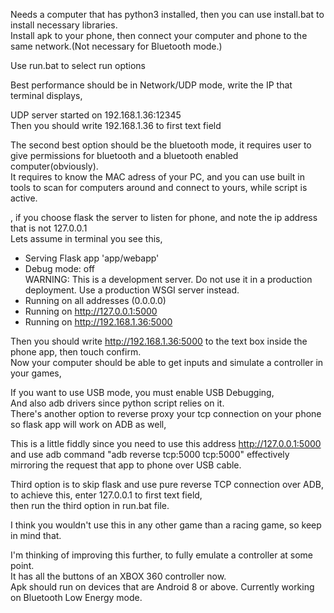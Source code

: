 Needs a computer that has python3 installed, then you can use install.bat to install necessary libraries.  
Install apk to your phone, then connect your computer and phone to the same network.(Not necessary for Bluetooth mode.)    

Use run.bat to select run options    

Best performance should be in Network/UDP mode, write the IP that terminal displays,  
  
UDP server started on 192.168.1.36:12345  
Then you should write 192.168.1.36 to first text field    


The second best option should be the bluetooth mode, it requires user to give permissions for bluetooth and a bluetooth enabled computer(obviously).    
It requires to know the MAC adress of your PC, and you can use built in tools to scan for computers around and connect to yours, while script is active.    

, if you choose flask the server to listen for phone, and note the ip address that is not 127.0.0.1  
Lets assume in terminal you see this,  
 * Serving Flask app 'app/webapp'  
 * Debug mode: off  
WARNING: This is a development server. Do not use it in a production deployment. Use a production WSGI server instead.  
 * Running on all addresses (0.0.0.0)  
 * Running on http://127.0.0.1:5000  
 * Running on http://192.168.1.36:5000  

Then you should write http://192.168.1.36:5000 to the text box inside the phone app, then touch confirm.  
Now your computer should be able to get inputs and simulate a controller in your games,  


If you want to use USB mode, you must enable USB Debugging,    
And also adb drivers since python script relies on it.  
There's another option to reverse proxy your tcp connection on your phone so flask app will work on ADB as well,    

This is a little fiddly since you need to use this address http://127.0.0.1:5000    
and use adb command "adb reverse tcp:5000 tcp:5000" effectively mirroring the request that app to phone over USB cable.    

Third option is to skip flask and use pure reverse TCP connection over ADB, to achieve this, enter 127.0.0.1 to first text field,   
then run the third option in run.bat file.  

I think you wouldn't use this in any other game than a racing game, so keep in mind that.   
  
I'm thinking of improving this further, to fully emulate a controller at some point.   
It has all the buttons of an XBOX 360 controller now.   
Apk should run on devices that are Android 8 or above.
Currently working on Bluetooth Low Energy mode.
